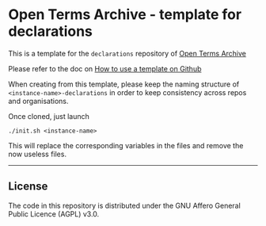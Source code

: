# Open Terms Archive - template for declarations

This is a template for the `declarations` repository of [Open Terms Archive](https://opentermsarchive.org)

Please refer to the doc on [How to use a template on Github](https://docs.github.com/en/github-ae@latest/repositories/creating-and-managing-repositories/creating-a-repository-from-a-template)

When creating from this template, please keep the naming structure of `<instance-name>-declarations` in order to keep consistency across repos and organisations.

Once cloned, just launch

```
./init.sh <instance-name>
```

This will replace the corresponding variables in the files and remove the now useless files.


- - - -

## License

The code in this repository is distributed under the GNU Affero General Public Licence (AGPL) v3.0.

